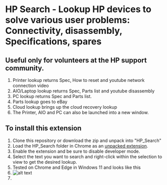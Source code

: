 # HP Search - Lookup HP devices to solve various user problems: Connectivity, disassembly, Specifications, spares

## Useful only for volunteers at the HP support community.

1. Printer lookup returns Spec, How to reset and youtube network connection video
2. AIO/Laptop lookup returns Spec, Parts list and youtube disassembly
3. PC lookup returns Spec and Parts list.
4. Parts lookup goes to eBay
5. Cloud lookup brings up the cloud recovery lookup
6. The Printer, AIO and PC can also be launched into a new window.

## To install this extension

1. Clone this repository or download the zip and unpack into "HP_Search"
2. Load the HP_Search folder in Chrome as an [unpacked extension](https://developer.chrome.com/docs/extensions/mv3/getstarted/development-basics/#load-unpacked).
3. Enable the extension and be sure to disable developer mode.
4. Select the text you want to search and right-click within the selection to view to get the desired lookup.
5. Tested on Chrome and Edge in Windows 11 and looks like this
6. ![alt text](https://stateson.net/images/HPsearch-extension.png)
7. 
